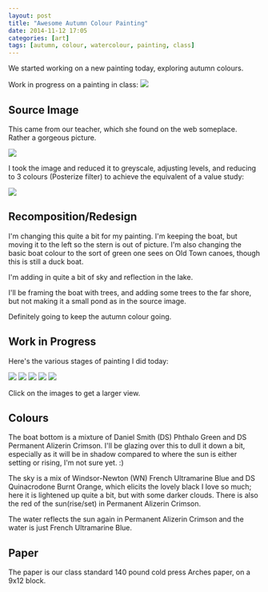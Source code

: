 ```yaml
---
layout: post
title: "Awesome Autumn Colour Painting"
date: 2014-11-12 17:05
categories: [art]
tags: [autumn, colour, watercolour, painting, class]
---
```

We started working on a new painting today, exploring autumn colours.

Work in progress on a painting in class: ![](http://tt.imageshare.s3.amazonaws.com/art/class/2014-11-boat-awesome-autumn-colour/web/20141112_145104.jpg)

## Source Image

This came from our teacher, which she found on the web
someplace. Rather a gorgeous picture.

[![](http://tt.imageshare.s3.amazonaws.com/art/class/2014-11-boat-awesome-autumn-colour/thumbs/colour.gif)](http://tt.imageshare.s3.amazonaws.com/art/class/2014-11-boat-awesome-autumn-colour/colour.jpg)

I took the image and reduced it to greyscale, adjusting levels, and
reducing to 3 colours (Posterize filter) to achieve the equivalent of
a value study:

[![](http://tt.imageshare.s3.amazonaws.com/art/class/2014-11-boat-awesome-autumn-colour/thumbs/greyscale-values.gif)](http://tt.imageshare.s3.amazonaws.com/art/class/2014-11-boat-awesome-autumn-colour/greyscale-values.jpg)

## Recomposition/Redesign

I'm changing this quite a bit for my painting. I'm keeping the boat,
but moving it to the left so the stern is out of picture. I'm also
changing the basic boat colour to the sort of green one sees on Old
Town canoes, though this is still a duck boat.

I'm adding in quite a bit of sky and reflection in the lake.

I'll be framing the boat with trees, and adding some trees to the far
shore, but not making it a small pond as in the source image.

Definitely going to keep the autumn colour going.

## Work in Progress

Here's the various stages of painting I did today:

[![](http://tt.imageshare.s3.amazonaws.com/art/class/2014-11-boat-awesome-autumn-colour/thumbs/20141112_135010.gif)](http://tt.imageshare.s3.amazonaws.com/art/class/2014-11-boat-awesome-autumn-colour/20141112_135010.jpg "sky")
[![](http://tt.imageshare.s3.amazonaws.com/art/class/2014-11-boat-awesome-autumn-colour/thumbs/20141112_141246.gif)](http://tt.imageshare.s3.amazonaws.com/art/class/2014-11-boat-awesome-autumn-colour/20141112_141246.jpg "water")
[![](http://tt.imageshare.s3.amazonaws.com/art/class/2014-11-boat-awesome-autumn-colour/thumbs/20141112_141932.gif)](http://tt.imageshare.s3.amazonaws.com/art/class/2014-11-boat-awesome-autumn-colour/20141112_141932.jpg "boat bottom")
[![](http://tt.imageshare.s3.amazonaws.com/art/class/2014-11-boat-awesome-autumn-colour/thumbs/20141112_145027.gif)](http://tt.imageshare.s3.amazonaws.com/art/class/2014-11-boat-awesome-autumn-colour/20141112_145027.jpg "boat edges")
[![](http://tt.imageshare.s3.amazonaws.com/art/class/2014-11-boat-awesome-autumn-colour/thumbs/20141112_145104.gif)](http://tt.imageshare.s3.amazonaws.com/art/class/2014-11-boat-awesome-autumn-colour/20141112_145104.jpg "boat interior")

Click on the images to get a larger view.

## Colours

The boat bottom is a mixture of Daniel Smith (DS) Phthalo Green and DS
Permanent Alizerin Crimson. I'll be glazing over this to dull it down
a bit, especially as it will be in shadow compared to where the sun is
either setting or rising, I'm not sure yet. :)

The sky is a mix of Windsor-Newton (WN) French Ultramarine Blue and DS
Quinacrodone Burnt Orange, which elicits the lovely black I love so
much; here it is lightened up quite a bit, but with some darker
clouds. There is also the red of the sun(rise/set) in Permanent
Alizerin Crimson.

The water reflects the sun again in Permanent Alizerin Crimson and the
water is just French Ultramarine Blue.

## Paper

The paper is our class standard 140 pound cold press Arches paper, on
a 9x12 block.
